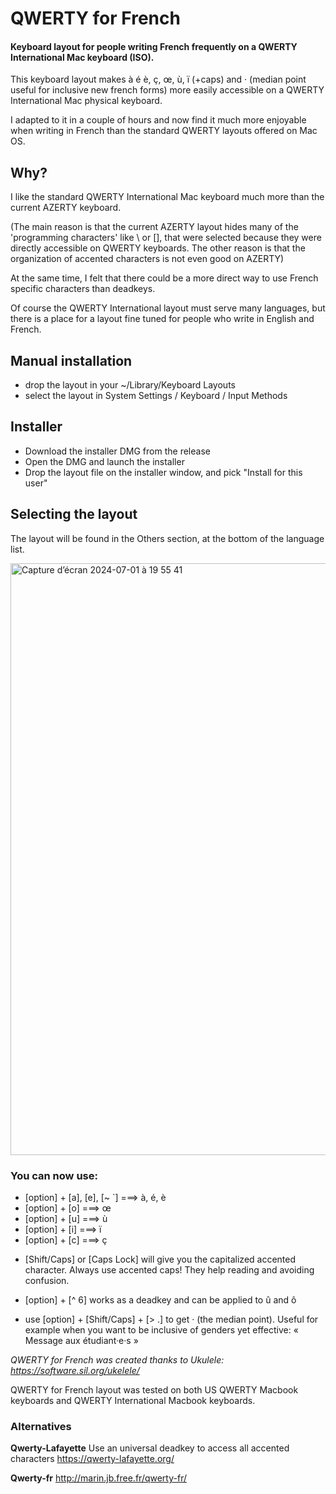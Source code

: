 # QWERTY for French
#### Keyboard layout for people writing French frequently on a QWERTY International Mac keyboard (ISO).

This keyboard layout makes à é è, ç, œ, ù, ï (+caps) and · (median point useful for inclusive new french forms) more easily accessible on a QWERTY International Mac physical keyboard.

I adapted to it in a couple of hours and now find it much more enjoyable when writing in French than the standard QWERTY  layouts offered on Mac OS.

## Why?

I like the standard QWERTY International Mac keyboard much more than the current AZERTY keyboard. 

(The main reason is that the current AZERTY layout hides many of the 'programming characters' like \ or [], that were selected because they were directly accessible on QWERTY keyboards. The other reason is that the organization of accented characters is not even good on AZERTY)

At the same time, I felt that there could be a more direct way to use French specific characters than deadkeys.

Of course the QWERTY International layout must serve many languages, but there is a place for a layout fine tuned for people who write in English and French.


## Manual installation

 - drop the layout in your ~/Library/Keyboard Layouts
 - select the layout in System Settings / Keyboard / Input Methods

## Installer

 - Download the installer DMG from the release
 - Open the DMG and launch the installer
 - Drop the layout file on the installer window, and pick "Install for this user"

## Selecting the layout 

The layout will be found in the Others section, at the bottom of the language list.

 <img width="947" alt="Capture d’écran 2024-07-01 à 19 55 41" src="https://github.com/juliendorra/QWERTY-for-French/assets/109677/0a373582-390c-4107-ab52-85359a5f8c56">

 ### You can now use:
 
 - [option] + [a], [e], [~ `] ===> à, é, è
 - [option] +  [o] ===> œ
 - [option] +  [u] ===> ù 
 - [option] +  [i] ===> ï
 - [option] +  [c] ===> ç

+ [Shift/Caps] or [Caps Lock] will give you the capitalized accented character. Always use accented caps! They help reading and avoiding confusion.

 - [option] + [^ 6] works as a deadkey and can be applied to û and ô

 - use [option] + [Shift/Caps] + [> .] to get · (the median point). Useful for example when you want to be inclusive of genders yet effective: « Message aux étudiant·e·s »


*QWERTY for French was created thanks to Ukulele: https://software.sil.org/ukelele/*

QWERTY for French layout was tested on both US QWERTY Macbook keyboards and QWERTY International Macbook keyboards.

 ### Alternatives
 
 **Qwerty-Lafayette**
 Use an universal deadkey to access all accented characters
 https://qwerty-lafayette.org/
 
 **Qwerty-fr**
 http://marin.jb.free.fr/qwerty-fr/
 

